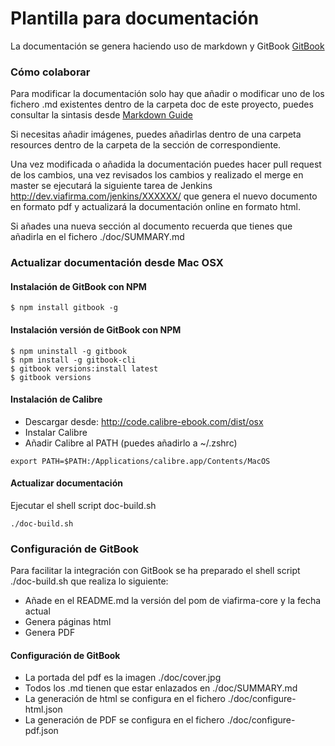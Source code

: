 # Plantilla para documentación

La documentación se genera haciendo uso de markdown y GitBook [GitBook](https://github.com/GitbookIO/gitbook)

### Cómo colaborar

Para modificar la documentación solo hay que añadir o modificar uno de los fichero .md existentes dentro de la carpeta doc de este proyecto, puedes consultar la sintasis desde [Markdown Guide](https://guides.github.com/features/mastering-markdown/)

Si necesitas añadir imágenes, puedes añadirlas dentro de una carpeta resources dentro de la carpeta de la sección de correspondiente.

Una vez modificada o añadida la documentación puedes hacer pull request de los cambios, una vez revisados los cambios y realizado el merge en master se ejecutará la siguiente tarea de Jenkins http://dev.viafirma.com/jenkins/XXXXXX/ que genera el nuevo documento en formato pdf y actualizará la documentación online en formato html.

Si añades una nueva sección al documento recuerda que tienes que añadirla en el fichero ./doc/SUMMARY.md

### Actualizar documentación desde Mac OSX

#### Instalación de GitBook con NPM

````
$ npm install gitbook -g
````

#### Instalación versión de GitBook con NPM

```
$ npm uninstall -g gitbook
$ npm install -g gitbook-cli
$ gitbook versions:install latest
$ gitbook versions
```

#### Instalación de Calibre

* Descargar desde: http://code.calibre-ebook.com/dist/osx
* Instalar Calibre
* Añadir Calibre al PATH (puedes añadirlo a ~/.zshrc)

````
export PATH=$PATH:/Applications/calibre.app/Contents/MacOS
````

#### Actualizar documentación

Ejecutar el shell script doc-build.sh

````
./doc-build.sh
````

### Configuración de GitBook

Para facilitar la integración con GitBook se ha preparado el shell script ./doc-build.sh que realiza lo siguiente:

* Añade en el README.md la versión del pom de viafirma-core y la fecha actual
* Genera páginas html
* Genera PDF

#### Configuración de GitBook

* La portada del pdf es la imagen ./doc/cover.jpg
* Todos los .md tienen que estar enlazados en ./doc/SUMMARY.md
* La generación de html se configura en el fichero ./doc/configure-html.json
* La generación de PDF se configura en el fichero ./doc/configure-pdf.json
